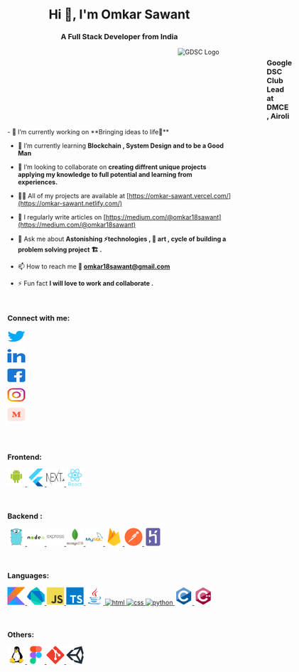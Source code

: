 <h1 align="center">Hi 👋, I'm Omkar Sawant</h1>
<h3 align="center">A Full Stack Developer from India</h3>
<div style="display:flex;">
<img  style="margin-left:40vw;" width="200" height="100" src="https://developers.google.com/community/gdsc/images/gdsc-social-share.png" alt="GDSC Logo"/>

  <h3 >Google DSC Club Lead at DMCE , Airoli</h3>
</div>
- 🔭 I’m currently working on **Bringing ideas to life🌲**

- 🌱 I’m currently learning **Blockchain , System Design and to be a Good Man**

- 👯 I’m looking to collaborate on **creating diffrent unique projects applying my knowledge to full potential and learning from experiences.**

- 👨‍💻 All of my projects are available at [https://omkar-sawant.vercel.com/](https://omkar-sawant.netlify.com/)

- 📝 I regularly write articles on [https://medium.com/@omkar18sawant](https://medium.com/@omkar18sawant)

- 💬 Ask me about **Astonishing ⚡technologies , 🎨 art , cycle of building a problem solving project 🏗 .**

- 📫 How to reach me **📧 omkar18sawant@gmail.com**

- ⚡ Fun fact **I will love to work and collaborate .**
<br/>

<h3 align="left">Connect with me:</h3>
<p align="left">
<!--  twitter  -->

<a href="https://twitter.com/omkar18sawant" target="blank"><img align="center" src="https://raw.githubusercontent.com/OmkarSsawant/OmkarSsawant/main/assets/social/twitter.svg" alt="omkar18sawant" height="30" width="40" /></a>
<!-- linkedin   -->
<a href="https://linkedin.com/in/omkar-sawant-96b05b17a" target="blank"><img align="center" src="https://raw.githubusercontent.com/OmkarSsawant/OmkarSsawant/main/assets/social/linkedin.svg" alt="omkar sawant" height="30" width="40" /></a>
<!--  fb  -->
<a href="https://fb.com/omkar18sawant" target="blank"><img align="center" src="https://raw.githubusercontent.com/OmkarSsawant/OmkarSsawant/main/assets/social/facebook.svg" alt="omkar sawant" height="30" width="40" /></a>
<!-- instagram -->
  <a href="https://instagram.com/omkar18sawant" target="blank"><img align="center" src="https://raw.githubusercontent.com/OmkarSsawant/OmkarSsawant/main/assets/social/instagram.svg" alt="omkar sawant" height="30" width="40" /></a>
<!-- medium -->
  <a href="https://medium.com/@omkar18sawant" target="blank"><img align="center" src="https://raw.githubusercontent.com/OmkarSsawant/OmkarSsawant/main/assets/social/medium.svg" alt="@omkar18sawant" height="30" width="40" /></a>
</p>
<br/><br/>
<h3 align="left"> Frontend:</h3>
<p align="left"> 
<!-- frontend -->
    <!-- android   -->
  <a href="https://developer.android.com" target="_blank" rel="noreferrer"> <img src="https://raw.githubusercontent.com/OmkarSsawant/OmkarSsawant/main/assets/frontend/android-original-wordmark.svg" alt="android" width="40" height="40"/> </a>
   <!-- flutter   -->
   <a href="https://www.flutter.dev" target="_blank" rel="noreferrer"> <img src="https://raw.githubusercontent.com/OmkarSsawant/OmkarSsawant/main/assets/frontend/flutter.svg" alt="flutter" width="40" height="40"/> </a> 
   <!-- next   -->
    <a href="https://www.nextjs.org" target="_blank" rel="noreferrer"> <img src="https://raw.githubusercontent.com/OmkarSsawant/OmkarSsawant/main/assets/frontend/next.svg" alt="next" width="40" height="40"/> </a> 
   <!-- React   -->
    <a href="https://www.reactjs.org" target="_blank" rel="noreferrer"> <img src="https://raw.githubusercontent.com/OmkarSsawant/OmkarSsawant/main/assets/frontend/react-original-wordmark.svg" alt="react" width="40" height="40"/> </a> 
</p>

<br/>
<h3 align="left">Backend :</h3>
<p align="left"> 
<!-- backend -->
    <!-- go   -->
  <a href="https://golang.org" target="_blank" rel="noreferrer"> <img src="https://raw.githubusercontent.com/OmkarSsawant/OmkarSsawant/main/assets/backend/go.svg" alt="go" width="40" height="40"/> </a>
   <!-- nodejs   -->
   <a href="https://www.nodejs.org" target="_blank" rel="noreferrer"> <img src="https://raw.githubusercontent.com/OmkarSsawant/OmkarSsawant/main/assets/backend/nodejs-original-wordmark.svg" alt="nodejs" width="40" height="40"/> </a> 
   <!-- express   -->
     <a href="https://www.express.org" target="_blank" rel="noreferrer"> <img src="https://raw.githubusercontent.com/OmkarSsawant/OmkarSsawant/main/assets/backend/express-original-wordmark.svg" alt="express" width="40" height="40"/> </a> 
   <!-- mongodb   -->
    <a href="https://www.mongodb.org" target="_blank" rel="noreferrer"> <img src="https://raw.githubusercontent.com/OmkarSsawant/OmkarSsawant/main/assets/backend/mongodb-original-wordmark.svg" alt="mongodb" width="40" height="40"/> </a> 
  <!--  mysql  -->
    <a href="https://www.mysql.org" target="_blank" rel="noreferrer"> <img src="https://raw.githubusercontent.com/OmkarSsawant/OmkarSsawant/main/assets/backend/mysql-original-wordmark.svg" alt="mysql" width="40" height="40"/> </a> 
      <!-- firebase   -->
  <a href="https://firebase.com" target="_blank" rel="noreferrer"> <img src="https://raw.githubusercontent.com/OmkarSsawant/OmkarSsawant/main/assets/backend/firebase.svg" alt="firebase" width="40" height="40"/> </a>
      <!-- postman   -->
  <a href="https://golang.org" target="_blank" rel="noreferrer"> <img src="https://raw.githubusercontent.com/OmkarSsawant/OmkarSsawant/main/assets/backend/postman.svg" alt="postman" width="40" height="40"/> </a>
   <!-- heroku   -->
  <a href="https://heroku.org" target="_blank" rel="noreferrer"> <img src="https://raw.githubusercontent.com/OmkarSsawant/OmkarSsawant/main/assets/backend/heroku.svg" alt="heroku" width="40" height="40"/> </a>
  
</p>


<br/>
<h3 align="left">Languages:</h3>
<p align="left"> 
      <!-- kotlin   -->
  <a href="https://kotlin.org" target="_blank" rel="noreferrer"> <img src="https://raw.githubusercontent.com/OmkarSsawant/OmkarSsawant/main/assets/langs/kotlin.svg" alt="kotlin" width="40" height="40"/> </a>
      <!-- dart   -->
  <a href="https://dart.dev" target="_blank" rel="noreferrer"> <img src="https://raw.githubusercontent.com/OmkarSsawant/OmkarSsawant/main/assets/langs/dart.svg" alt="dart" width="40" height="40"/> </a>
     <!-- js   -->
  <a href="https://js.org" target="_blank" rel="noreferrer"> <img src="https://raw.githubusercontent.com/OmkarSsawant/OmkarSsawant/main/assets/langs/js.svg" alt="js" width="40" height="40"/> </a>
    <!-- typescript   -->
  <a href="https://typescript.org" target="_blank" rel="noreferrer"> <img src="https://raw.githubusercontent.com/OmkarSsawant/OmkarSsawant/main/assets/langs/typescript-original.svg" alt="typescript" width="40" height="40"/> </a>
     <!-- java   -->
  <a href="https://java.org" target="_blank" rel="noreferrer"> <img src="https://raw.githubusercontent.com/OmkarSsawant/OmkarSsawant/main/assets/langs/java.svg" alt="java" width="40" height="40"/> </a>
   <!-- html   -->
  <a href="https://html.org" target="_blank" rel="noreferrer"> <img src="https://raw.githubusercontent.com/OmkarSsawant/OmkarSsawant/main/assets/langs/html.svg" alt="html" width="40" height="40"/> </a>
   <!-- css   -->
  <a href="https://css.org" target="_blank" rel="noreferrer"> <img src="https://raw.githubusercontent.com/OmkarSsawant/OmkarSsawant/main/assets/langs/css.svg" alt="css" width="40" height="40"/> </a>
   <!-- python   -->
  <a href="https://python.org" target="_blank" rel="noreferrer"> <img src="https://raw.githubusercontent.com/OmkarSsawant/OmkarSsawant/main/assets/langs/python.svg" alt="python" width="40" height="40"/> </a>
     <!-- C   -->
  <a href="https://java.org" target="_blank" rel="noreferrer"> <img src="https://raw.githubusercontent.com/OmkarSsawant/OmkarSsawant/main/assets/langs/c-original.svg" alt="java" width="40" height="40"/> </a>
     <!-- C++   -->
  <a href="https://c-plus-plus.org" target="_blank" rel="noreferrer"> <img src="https://raw.githubusercontent.com/OmkarSsawant/OmkarSsawant/main/assets/langs/cplusplus-original.svg" alt="c++" width="40" height="40"/> </a>
</p>
<br/>
<h3 align="left">Others:</h3>
<p align="left"> 
     <!-- Linux  -->
  <a href="https://linux.org" target="_blank" rel="noreferrer"> <img src="https://raw.githubusercontent.com/OmkarSsawant/OmkarSsawant/main/assets/others/linux-original.svg" alt="linux" width="40" height="40"/> </a>
  <!-- Figma  -->
  <a href="https://figma.org" target="_blank" rel="noreferrer"> <img src="https://raw.githubusercontent.com/OmkarSsawant/OmkarSsawant/main/assets/others/figma.svg" alt="figma" width="40" height="40"/> </a>
    <!-- Git  -->
  <a href="https://github.com" target="_blank" rel="noreferrer"> <img src="https://raw.githubusercontent.com/OmkarSsawant/OmkarSsawant/main/assets/others/git.svg" alt="git" width="40" height="40"/> </a>
   <!-- Unity  -->
  <a href="https://unity.com" target="_blank" rel="noreferrer"> <img src="https://raw.githubusercontent.com/OmkarSsawant/OmkarSsawant/main/assets/others/unity.svg" alt="unity" width="40" height="40"/> </a>
  
  </p>

